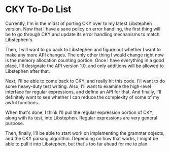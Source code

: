 CKY To-Do List
==============

Currently, I'm in the midst of porting CKY over to my latest Libstephen version.
Now that I have a sane policy on error handling, the first thing will be to go
through CKY and update its error handling mechanisms to match Libstephen's.

Then, I will want to go back to Libstephen and figure out whether I want to make
any more API changes.  The only other thing I would change right now is the
memory allocation counting portion.  Once I have everything in a good place,
I'll designate the API version 1.0, and only additions will be allowed to
Libstephen after that.

Next, I'll be able to come back to CKY, and really hit this code.  I'll want to
do some heavy-duty test writing.  Also, I'll want to examine the high-level
interface for regular expressions, and define an API for that.  And finally,
I'll definitely want to see whether I can reduce the complexity of some of my
awful functions.

When that's done, I think I'll pull the regular expression portion of CKY, along
with its test, into Libstephen.  Regular expressions are very general purpose.

Then, finally, I'll be able to start work on implementing the grammar objects,
and the CKY parsing algorithm.  Depending on how that works, I might be able to
pull it into Libstephen, but that's too far ahead for me to plan.
